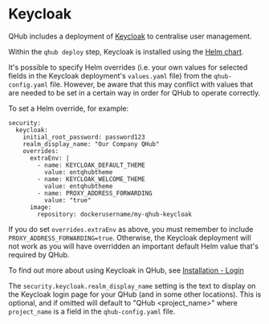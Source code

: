 # Keycloak

QHub includes a deployment of [Keycloak](https://www.keycloak.org/documentation.html) to centralise user management.

Within the `qhub deploy` step, Keycloak is installed using the
[Helm chart](https://github.com/codecentric/helm-charts/tree/master/charts/keycloak).

It's possible to specify Helm overrides (i.e. your own values for selected fields in the Keycloak deployment's
`values.yaml` file) from the `qhub-config.yaml` file. However, be aware that this may conflict with values that are
needed to be set in a certain way in order for QHub to operate correctly.

To set a Helm override, for example:

```
security:
  keycloak:
    initial_root_password: password123
    realm_display_name: "Our Company QHub"
    overrides:
      extraEnv: |
        - name: KEYCLOAK_DEFAULT_THEME
          value: entqhubtheme
        - name: KEYCLOAK_WELCOME_THEME
          value: entqhubtheme
        - name: PROXY_ADDRESS_FORWARDING
          value: "true"
      image:
        repository: dockerusername/my-qhub-keycloak
```

If you do set `overrides.extraEnv` as above, you must remember to include `PROXY_ADDRESS_FORWARDING=true`. Otherwise,
the Keycloak deployment will not work as you will have overridden an important default Helm value that's required by
QHub.

To find out more about using Keycloak in QHub, see [Installation - Login](../installation/login.md)

The `security.keycloak.realm_display_name` setting is the text to display on the Keycloak login page for your QHub (and
in some other locations). This is optional, and if omitted will default to "QHub \<project_name>" where `project_name`
is a field in the `qhub-config.yaml` file.
